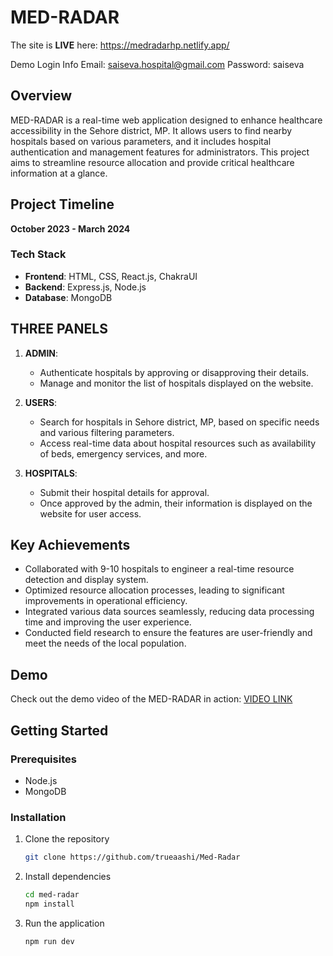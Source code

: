 # MED-RADAR

The site is **LIVE** here: https://medradarhp.netlify.app/

Demo Login Info
Email: saiseva.hospital@gmail.com
Password: saiseva

## Overview
MED-RADAR is a real-time web application designed to enhance healthcare accessibility in the Sehore district, MP. It allows users to find nearby hospitals based on various parameters, and it includes hospital authentication and management features for administrators. This project aims to streamline resource allocation and provide critical healthcare information at a glance.

## Project Timeline
**October 2023 - March 2024**

### Tech Stack
- **Frontend**: HTML, CSS, React.js, ChakraUI
- **Backend**: Express.js, Node.js
- **Database**: MongoDB

## THREE PANELS
1. **ADMIN**: 
   - Authenticate hospitals by approving or disapproving their details.
   - Manage and monitor the list of hospitals displayed on the website.

2. **USERS**: 
   - Search for hospitals in Sehore district, MP, based on specific needs and various filtering parameters.
   - Access real-time data about hospital resources such as availability of beds, emergency services, and more.

3. **HOSPITALS**:
   - Submit their hospital details for approval.
   - Once approved by the admin, their information is displayed on the website for user access.

## Key Achievements
- Collaborated with 9-10 hospitals to engineer a real-time resource detection and display system.
- Optimized resource allocation processes, leading to significant improvements in operational efficiency.
- Integrated various data sources seamlessly, reducing data processing time and improving the user experience.
- Conducted field research to ensure the features are user-friendly and meet the needs of the local population.

## Demo
Check out the demo video of the MED-RADAR in action: [VIDEO LINK](https://drive.google.com/file/d/1-61XCPsXAolUdJIFn-DMZL4k-XrGIlPt/view?usp=sharing)


## Getting Started
### Prerequisites
- Node.js
- MongoDB

### Installation
1. Clone the repository
   ```bash
   git clone https://github.com/trueaashi/Med-Radar
   
2. Install dependencies
   ```bash
   cd med-radar
   npm install

4. Run the application
   ```bash
   npm run dev
